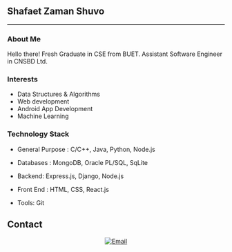## Shafaet Zaman Shuvo ##
---

### About Me

Hello there! Fresh Graduate in CSE from BUET. Assistant Software Engineer in CNSBD Ltd.

### Interests
- Data Structures & Algorithms
- Web development
- Android App Development
- Machine Learning


### Technology Stack ###
- General Purpose : 
   C/C++, Java, Python, Node.js

- Databases : 
   MongoDB, Oracle PL/SQL, SqLite

- Backend:
   Express.js, Django, Node.js
   
- Front End : 
  HTML, CSS, React.js

- Tools:
   Git
  

## Contact ##
<p align="center">
<a href="mailto:shafaetzaman937@gmail.com"><img alt="Email" src="https://img.shields.io/badge/Gmail-shafaetzaman937@gmail.com-red?style=flat&logo=gmail"></a>

</p>
